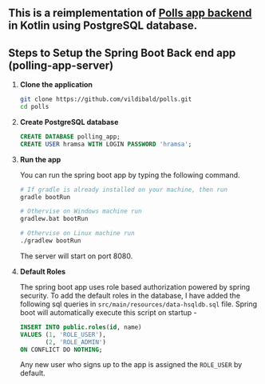 ## This is a reimplementation of [Polls app backend](https://github.com/callicoder/spring-security-react-ant-design-polls-app) in Kotlin using PostgreSQL database. 

## Steps to Setup the Spring Boot Back end app (polling-app-server)

1. **Clone the application**

	```bash
	git clone https://github.com/vildibald/polls.git
	cd polls
	```

2. **Create PostgreSQL database**

	```sql
	CREATE DATABASE polling_app;
	CREATE USER hramsa WITH LOGIN PASSWORD 'hramsa';
	```

4. **Run the app**

	You can run the spring boot app by typing the following command.

	```bash
	# If gradle is already installed on your machine, then run 
	gradle bootRun
	
	# Othervise on Windows machine run
	gradlew.bat bootRun
	
	# Othervise on Linux machine run
	./gradlew bootRun
	```
	The server will start on port 8080.

5. **Default Roles**
	
	The spring boot app uses role based authorization powered by spring security. To add the default roles in the database, I have added the following sql queries in `src/main/resources/data-hsqldb.sql` file. Spring boot will automatically execute this script on startup -

	```sql
	INSERT INTO public.roles(id, name)
    VALUES (1, 'ROLE_USER'),
           (2, 'ROLE_ADMIN')
    ON CONFLICT DO NOTHING;
	```

	Any new user who signs up to the app is assigned the `ROLE_USER` by default.

   
